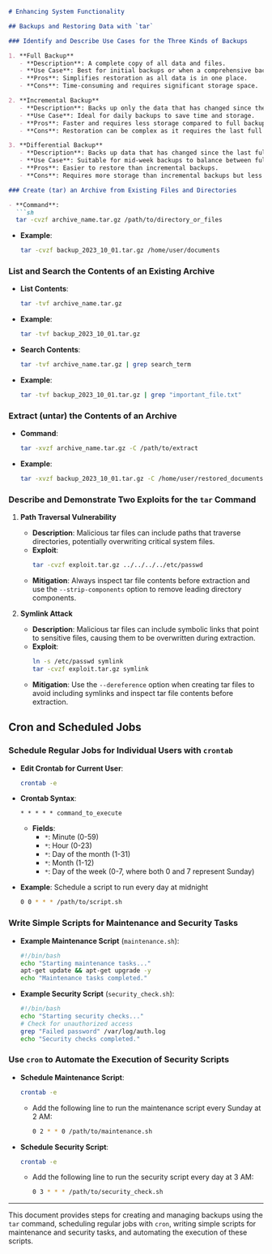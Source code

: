 ```markdown
# Enhancing System Functionality

## Backups and Restoring Data with `tar`

### Identify and Describe Use Cases for the Three Kinds of Backups

1. **Full Backup**
   - **Description**: A complete copy of all data and files.
   - **Use Case**: Best for initial backups or when a comprehensive backup is required.
   - **Pros**: Simplifies restoration as all data is in one place.
   - **Cons**: Time-consuming and requires significant storage space.

2. **Incremental Backup**
   - **Description**: Backs up only the data that has changed since the last backup.
   - **Use Case**: Ideal for daily backups to save time and storage.
   - **Pros**: Faster and requires less storage compared to full backups.
   - **Cons**: Restoration can be complex as it requires the last full backup and all incremental backups.

3. **Differential Backup**
   - **Description**: Backs up data that has changed since the last full backup.
   - **Use Case**: Suitable for mid-week backups to balance between full and incremental backups.
   - **Pros**: Easier to restore than incremental backups.
   - **Cons**: Requires more storage than incremental backups but less than full backups.

### Create (tar) an Archive from Existing Files and Directories

- **Command**:
  ```sh
  tar -cvzf archive_name.tar.gz /path/to/directory_or_files
  ```
- **Example**:
  ```sh
  tar -cvzf backup_2023_10_01.tar.gz /home/user/documents
  ```

### List and Search the Contents of an Existing Archive

- **List Contents**:
  ```sh
  tar -tvf archive_name.tar.gz
  ```
- **Example**:
  ```sh
  tar -tvf backup_2023_10_01.tar.gz
  ```

- **Search Contents**:
  ```sh
  tar -tvf archive_name.tar.gz | grep search_term
  ```
- **Example**:
  ```sh
  tar -tvf backup_2023_10_01.tar.gz | grep "important_file.txt"
  ```

### Extract (untar) the Contents of an Archive

- **Command**:
  ```sh
  tar -xvzf archive_name.tar.gz -C /path/to/extract
  ```
- **Example**:
  ```sh
  tar -xvzf backup_2023_10_01.tar.gz -C /home/user/restored_documents
  ```

### Describe and Demonstrate Two Exploits for the `tar` Command

1. **Path Traversal Vulnerability**
   - **Description**: Malicious tar files can include paths that traverse directories, potentially overwriting critical system files.
   - **Exploit**:
     ```sh
     tar -cvzf exploit.tar.gz ../../../../etc/passwd
     ```
   - **Mitigation**: Always inspect tar file contents before extraction and use the `--strip-components` option to remove leading directory components.

2. **Symlink Attack**
   - **Description**: Malicious tar files can include symbolic links that point to sensitive files, causing them to be overwritten during extraction.
   - **Exploit**:
     ```sh
     ln -s /etc/passwd symlink
     tar -cvzf exploit.tar.gz symlink
     ```
   - **Mitigation**: Use the `--dereference` option when creating tar files to avoid including symlinks and inspect tar file contents before extraction.

## Cron and Scheduled Jobs

### Schedule Regular Jobs for Individual Users with `crontab`

- **Edit Crontab for Current User**:
  ```sh
  crontab -e
  ```

- **Crontab Syntax**:
  ```
  * * * * * command_to_execute
  ```

  - **Fields**:
    - `*`: Minute (0-59)
    - `*`: Hour (0-23)
    - `*`: Day of the month (1-31)
    - `*`: Month (1-12)
    - `*`: Day of the week (0-7, where both 0 and 7 represent Sunday)

- **Example**: Schedule a script to run every day at midnight
  ```sh
  0 0 * * * /path/to/script.sh
  ```

### Write Simple Scripts for Maintenance and Security Tasks

- **Example Maintenance Script** (`maintenance.sh`):
  ```sh
  #!/bin/bash
  echo "Starting maintenance tasks..."
  apt-get update && apt-get upgrade -y
  echo "Maintenance tasks completed."
  ```

- **Example Security Script** (`security_check.sh`):
  ```sh
  #!/bin/bash
  echo "Starting security checks..."
  # Check for unauthorized access
  grep "Failed password" /var/log/auth.log
  echo "Security checks completed."
  ```

### Use `cron` to Automate the Execution of Security Scripts

- **Schedule Maintenance Script**:
  ```sh
  crontab -e
  ```

  - Add the following line to run the maintenance script every Sunday at 2 AM:
    ```sh
    0 2 * * 0 /path/to/maintenance.sh
    ```

- **Schedule Security Script**:
  ```sh
  crontab -e
  ```

  - Add the following line to run the security script every day at 3 AM:
    ```sh
    0 3 * * * /path/to/security_check.sh
    ```

---

This document provides steps for creating and managing backups using the `tar` command, scheduling regular jobs with `cron`, writing simple scripts for maintenance and security tasks, and automating the execution of these scripts.
```